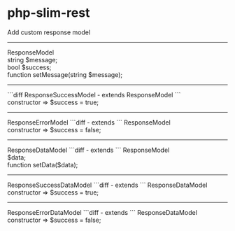 # php-slim-rest

Add custom response model
<br>
<hr>
ResponseModel
<br>
string $message;
<br>
bool $success;
<br>
function setMessage(string $message);
<br>
<hr>
```diff
ResponseSuccessModel  - extends ResponseModel
```
<br>
constructor => $success = true;
<br>
<hr>
ResponseErrorModel ```diff - extends ``` ResponseModel
<br>
constructor => $success = false;
<br>

<hr>
ResponseDataModel ```diff - extends ``` ResponseModel
<br>
$data;
<br>
function setData($data);
<br>
<hr>
ResponseSuccessDataModel ```diff - extends ``` ResponseDataModel
<br>
constructor => $success = true;
<br>
<hr>
ResponseErrorDataModel ```diff - extends ``` ResponseDataModel
<br>
constructor => $success = false;
<br>

